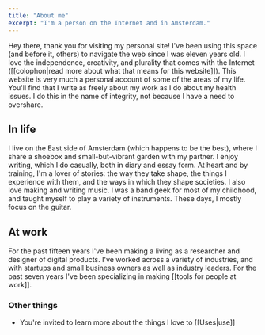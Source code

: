 ```yaml
---
title: "About me"
excerpt: "I'm a person on the Internet and in Amsterdam."
---
```

Hey there, thank you for visiting my personal site! I've been using this space (and before it, others) to navigate the web since I was eleven years old. I love the independence, creativity, and plurality that comes with the Internet ([[colophon|read more about what that means for this website]]). This website is very much a personal account of some of the areas of my life. You'll find that I write as freely about my work as I do about my health issues. I do this in the name of integrity, not because I have a need to overshare. 

## In life
I live on the East side of Amsterdam (which happens to be the best), where I share a shoebox and small-but-vibrant garden with my partner. I enjoy writing, which I do casually, both in diary and essay form. At heart and by training, I'm a lover of stories: the way they take shape, the things I experience with them, and the ways in which they shape societies. I also love making and writing music. I was a band geek for most of my childhood, and taught myself to play a variety of instruments. These days, I mostly focus on the guitar.


## At work
For the past fifteen years I've been making a living as a researcher and designer of digital products. I've worked across a variety of industries, and with startups and small business owners as well as industry leaders. For the past seven years I've been specializing in making [[tools for people at work]].


### Other things
- You're invited to learn more about the things I love to [[Uses|use]]